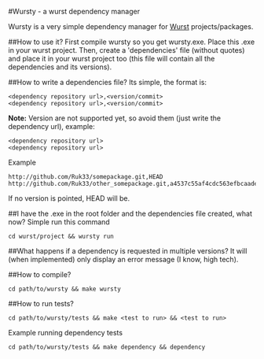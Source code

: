 #Wursty - a wurst dependency manager

Wursty is a very simple dependency manager for [Wurst](https://github.com/peq/WurstScript) projects/packages.

##How to use it?
First compile wursty so you get wursty.exe. Place this .exe in your wurst project.
Then, create a 'dependencies' file (without quotes) and place it in your wurst project too (this file will contain all the dependencies and its versions).

##How to write a dependencies file?
Its simple, the format is:

```
<dependency repository url>,<version/commit>
<dependency repository url>,<version/commit>
```

**Note:** Version are not supported yet, so avoid them (just write the dependency url), example:
```
<dependency repository url>
<dependency repository url>
```

Example
```
http://github.com/Ruk33/somepackage.git,HEAD
http://github.com/Ruk33/other_somepackage.git,a4537c55af4cdc563efbcaade51650030a1ca20e
```

If no version is pointed, HEAD will be.

##I have the .exe in the root folder and the dependencies file created, what now?
Simple run this command

```
cd wurst/project && wursty run
```

##What happens if a dependency is requested in multiple versions?
It will (when implemented) only display an error message (I know, high tech).

##How to compile?
```
cd path/to/wursty && make wursty
```

##How to run tests?
```
cd path/to/wursty/tests && make <test to run> && <test to run>
```

Example running dependency tests
```
cd path/to/wursty/tests && make dependency && dependency
```